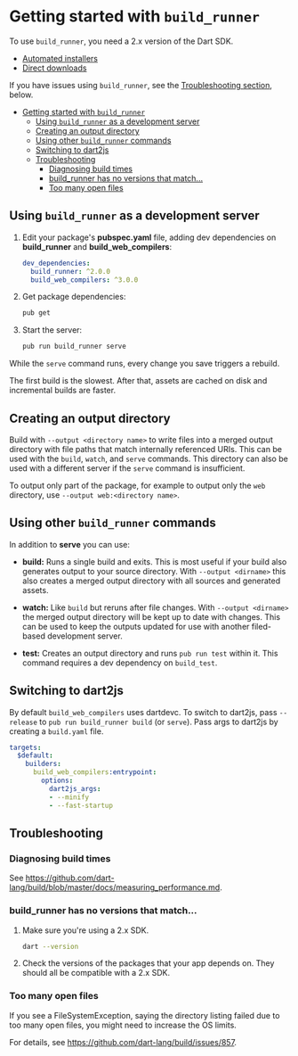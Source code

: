 # Getting started with `build_runner`

To use `build_runner`, you need a 2.x version of the Dart SDK.

*   [Automated installers](https://dart.dev/get-dart#install)
*   [Direct downloads](https://dart.dev/tools/sdk/archive#dev-channel)

If you have issues using `build_runner`, see the
[Troubleshooting section](#troubleshooting), below.

- [Getting started with `build_runner`](#getting-started-with-build_runner)
  - [Using `build_runner` as a development server](#using-build_runner-as-a-development-server)
  - [Creating an output directory](#creating-an-output-directory)
  - [Using other `build_runner` commands](#using-other-build_runner-commands)
  - [Switching to dart2js](#switching-to-dart2js)
  - [Troubleshooting](#troubleshooting)
    - [Diagnosing build times](#diagnosing-build-times)
    - [build_runner has no versions that match...](#build_runner-has-no-versions-that-match)
    - [Too many open files](#too-many-open-files)

## Using `build_runner` as a development server

1.  Edit your package's **pubspec.yaml** file, adding dev dependencies on
    **build_runner** and **build_web_compilers**:

    ```yaml
    dev_dependencies:
      build_runner: ^2.0.0
      build_web_compilers: ^3.0.0
    ```

2.  Get package dependencies:

    ```sh
    pub get
    ```

3.  Start the server:

    ```sh
    pub run build_runner serve
    ```

While the `serve` command runs, every change you save triggers a rebuild.

The first build is the slowest. After that, assets are cached on disk and
incremental builds are faster.

## Creating an output directory

Build with `--output <directory name>` to write files into a merged output
directory with file paths that match internally referenced URIs. This can be
used with the `build`, `watch`, and `serve` commands. This directory can also be
used with a different server if the `serve` command is insufficient.

To output only part of the package, for example to output only the `web`
directory, use `--output web:<directory name>`.

## Using other `build_runner` commands

In addition to **serve** you can use:

-   **build:** Runs a single build and exits. This is most useful if your build
    also generates output to your source directory. With `--output <dirname>`
    this also creates a merged output directory with all sources and generated
    assets.

-   **watch:** Like `build` but reruns after file changes. With `--output
    <dirname>` the merged output directory will be kept up to date with changes.
    This can be used to keep the outputs updated for use with another
    filed-based development server.

-   **test:** Creates an output directory and runs `pub run test` within it.
    This command requires a dev dependency on `build_test`.

## Switching to dart2js

By default `build_web_compilers` uses dartdevc. To switch to dart2js, pass
`--release` to `pub run build_runner build` (or `serve`). Pass args to dart2js
by creating a `build.yaml` file.

```yaml
targets:
  $default:
    builders:
      build_web_compilers:entrypoint:
        options:
          dart2js_args:
          - --minify
          - --fast-startup
```

## Troubleshooting

<!-- summarize here. -->

### Diagnosing build times

See
<https://github.com/dart-lang/build/blob/master/docs/measuring_performance.md>.

### build_runner has no versions that match...

1.  Make sure you're using a 2.x SDK.

    ```sh
    dart --version
    ```

2.  Check the versions of the packages that your app depends on. They should all
    be compatible with a 2.x SDK.

### Too many open files

If you see a FileSystemException, saying the directory listing failed due to too
many open files, you might need to increase the OS limits.

For details, see <https://github.com/dart-lang/build/issues/857>.
